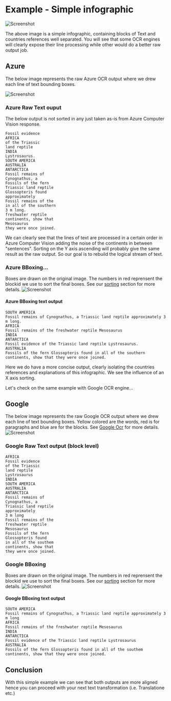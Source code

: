 # Example - Simple infographic

![Screenshot](img/image253.png)

The above image is a simple infographic, containing blocks of Text and countries references well separated. You will see that some OCR engines will clearly expose their line processing while other would do a better raw output job. 
## Azure 
The below image represents the raw Azure OCR output where we drew each line of text bounding boxes. 

![Screenshot](img/image253.azure.png)
### Azure Raw Text ouput
The below output is not sorted in any just taken as-is from Azure Computer Vision response. 

```
Fossil evidence
AFRICA
of the Triassic
land reptile
INDIA
Lystrosaurus.
SOUTH AMERICA
AUSTRALIA
ANTARCTICA
Fossil remains of
Cynognathus, a
Fossils of the fern
Triassic land reptile
Glossopteris found
approximately
Fossil remains of the
in all of the southern
3 m long.
freshwater reptile
continents, show that
Mesosaurus
they were once joined.
```
We can clearly see that the lines of text are processed in a certain order in Azure Computer Vision adding the noise of the continents in between "sentences".
Sorting on the Y axis ascending will probably give the same result as the raw output. So our goal is to rebuild the logical stream of text. 

### Azure BBoxing... 
Boxes are drawn on the original image. The numbers in red reprensent the blockid we use to sort the final boxes. See our [sorting](/sorting) section for more details. 
![Screenshot](img/image253.azure.bbox.png)
#### Azure BBoxing text output
```
SOUTH AMERICA
Fossil remains of Cynognathus, a Triassic land reptile approximately 3 m long.
AFRICA
Fossil remains of the freshwater reptile Mesosaurus
INDIA
ANTARCTICA
Fossil evidence of the Triassic land reptile Lystrosaurus.
AUSTRALIA
Fossils of the fern Glossopteris found in all of the southern continents, show that they were once joined.
```
Here we do have a more concise output, clearly isolating the countries references and explanations of this infographic. We see the influence of an X axis sorting. 

Let's check on the same example with Google OCR engine... 

## Google 
The below image represents the raw Google OCR output where we drew each line of text bounding boxes. Yellow colored are the words, red is for paragraphs and blue are for the blocks. See [Google Ocr](/google) for more details.
![Screenshot](img/image253.google.png)
### Google Raw Text output (block level)
```
AFRICA
Fossil evidence
of the Triassic
land reptile
Lystrosaurus
INDIA
SOUTH AMERICA
AUSTRALIA
ANTARCTICA
Fossil remains of
Cynognathus, a
Triassic land reptile
approximately
3 m long
Fossil remains of the
freshwater reptile
Mesosaurus
Fossils of the fern
Glossopteris found
in all of the southem
continents, show that
they were once joined.
```

### Google BBoxing 
Boxes are drawn on the original image. The numbers in red reprensent the blockid we use to sort the final boxes. See our [sorting](/sorting) section for more details. 
![Screenshot](img/image253.google.bbox.png)
#### Google BBoxing text output
```
SOUTH AMERICA
Fossil remains of Cynognathus, a Triassic land reptile approximately 3 m long
AFRICA
Fossil remains of the freshwater reptile Mesosaurus
INDIA
ANTARCTICA
Fossil evidence of the Triassic land reptile Lystrosaurus
AUSTRALIA
Fossils of the fern Glossopteris found in all of the southem continents, show that they were once joined.
```
## Conclusion

With this simple example we can see that both outputs are more aligned hence you can proceed with your next text transformation (i.e. Translatione etc.)

